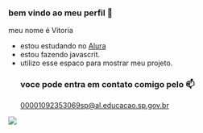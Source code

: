 ### bem vindo ao meu perfil 🌸
meu nome é Vitoria

- estou estudando no [Alura](https:www.alura.com.br)
- estou fazendo javascrit.
- utilizo esse espaco para mostrar meu projeto.
  ### voce pode entra em contato comigo pelo 📫
  00001092353069sp@al.educacao.sp.gov.br
  
![](![image](https://github.com/bromelini/Bromelini/assets/170011033/0d16d065-f19e-4925-8322-f7a72f09745f)
)
